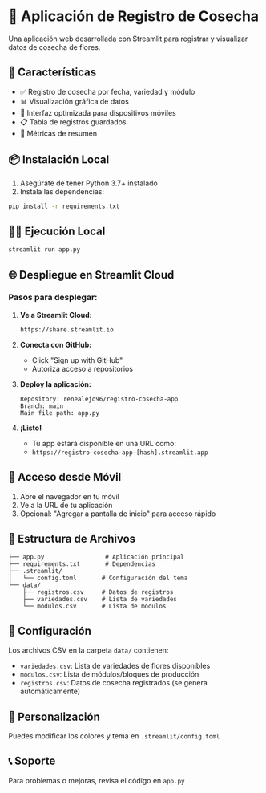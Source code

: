 # 🌸 Aplicación de Registro de Cosecha

Una aplicación web desarrollada con Streamlit para registrar y visualizar datos de cosecha de flores.

## 🚀 Características

- ✅ Registro de cosecha por fecha, variedad y módulo
- 📊 Visualización gráfica de datos
- 📱 Interfaz optimizada para dispositivos móviles
- 📋 Tabla de registros guardados
- 🔢 Métricas de resumen

## 📦 Instalación Local

1. Asegúrate de tener Python 3.7+ instalado
2. Instala las dependencias:
```bash
pip install -r requirements.txt
```

## 🏃‍♂️ Ejecución Local

```bash
streamlit run app.py
```

## 🌐 Despliegue en Streamlit Cloud

### Pasos para desplegar:

1. **Ve a Streamlit Cloud:**
   ```
   https://share.streamlit.io
   ```

2. **Conecta con GitHub:**
   - Click "Sign up with GitHub"
   - Autoriza acceso a repositorios

3. **Deploy la aplicación:**
   ```
   Repository: renealejo96/registro-cosecha-app
   Branch: main
   Main file path: app.py
   ```

4. **¡Listo!**
   - Tu app estará disponible en una URL como:
   - `https://registro-cosecha-app-[hash].streamlit.app`

## 📱 Acceso desde Móvil

1. Abre el navegador en tu móvil
2. Ve a la URL de tu aplicación
3. Opcional: "Agregar a pantalla de inicio" para acceso rápido

## 📁 Estructura de Archivos

```
├── app.py                 # Aplicación principal
├── requirements.txt       # Dependencias
├── .streamlit/
│   └── config.toml       # Configuración del tema
└── data/
    ├── registros.csv     # Datos de registros
    ├── variedades.csv    # Lista de variedades
    └── modulos.csv       # Lista de módulos
```

## 🔧 Configuración

Los archivos CSV en la carpeta `data/` contienen:
- `variedades.csv`: Lista de variedades de flores disponibles
- `modulos.csv`: Lista de módulos/bloques de producción
- `registros.csv`: Datos de cosecha registrados (se genera automáticamente)

## 🎨 Personalización

Puedes modificar los colores y tema en `.streamlit/config.toml`

## 📞 Soporte

Para problemas o mejoras, revisa el código en `app.py`

